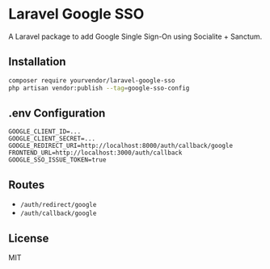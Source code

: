 # Laravel Google SSO

A Laravel package to add Google Single Sign-On using Socialite + Sanctum.

## Installation

```bash
composer require yourvendor/laravel-google-sso
php artisan vendor:publish --tag=google-sso-config
```

## .env Configuration

```
GOOGLE_CLIENT_ID=...
GOOGLE_CLIENT_SECRET=...
GOOGLE_REDIRECT_URI=http://localhost:8000/auth/callback/google
FRONTEND_URL=http://localhost:3000/auth/callback
GOOGLE_SSO_ISSUE_TOKEN=true
```

## Routes

- `/auth/redirect/google`
- `/auth/callback/google`

## License

MIT
